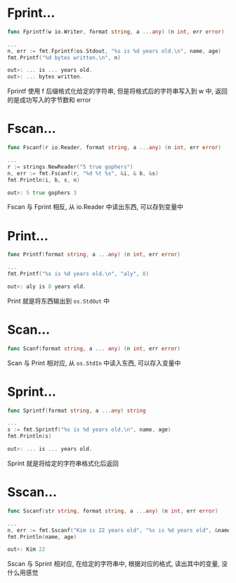 # Fprint...
```go
func Fprintf(w io.Writer, format string, a ...any) (n int, err error)

...
n, err := fmt.Fprintf(os.Stdout, "%s is %d years old.\n", name, age)
fmt.Printf("%d bytes written.\n", n)

out>: ... is ... years old.
out>: ... bytes written.

```
Fprintf 使用 f 后缀格式化给定的字符串, 但是将格式后的字符串写入到 w 中, 返回的是成功写入的字节数和 error

# Fscan...
```go
func Fscanf(r io.Reader, format string, a ...any) (n int, err error)

...
r := strings.NewReader("5 true gophers")
n, err := fmt.Fscanf(r, "%d %t %s", &i, & b, &s)
fmt.Println(i, b, s, n)

out>: 5 true gophers 3

```
Fscan 与 Fprint 相反, 从 io.Reader 中读出东西, 可以存到变量中

# Print...
```go
func Printf(format string, a ...any) (n int, err error)

...
fmt.Printf("%s is %d years old.\n", "aly", 8)

out>: aly is 8 years old.

```
Print 就是将东西输出到 `os.StdOut` 中

# Scan...
```go
func Scanf(format string, a ... any) (n int, err error)
```
Scan 与 Print 相对应, 从 `os.StdIn` 中读入东西, 可以存入变量中


# Sprint...
```go
func Sprintf(format string, a ...any) string

...
s := fmt.Sprintf("%s is %d years old.\n", name, age)
fmt.Println(s)

out>: ... is ... years old.

```
Sprint 就是将给定的字符串格式化后返回

# Sscan...
```go
func Sscanf(str string, format string, a ...any) (n int, err error)

...
n, err := fmt.Sscanf("Kim is 22 years old", "%s is %d years old", &name, &age)
fmt.Println(name, age)

out>: Kim 22
```
Sscan 与 Sprint 相对应, 在给定的字符串中, 根据对应的格式, 读出其中的变量, 没什么用感觉

